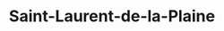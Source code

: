 ---
title: Saint-Laurent-de-la-Plaine
url: /saint-laurent-de-la-plaine/
latitude: 47.315
longitude: -0.805
---